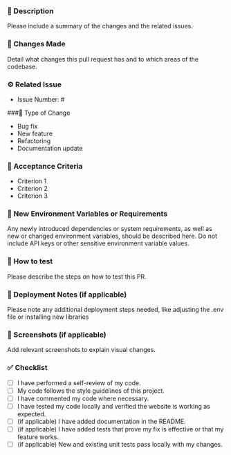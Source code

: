 ### 📝 Description

Please include a summary of the changes and the related issues.

### 🔂 Changes Made

Detail what changes this pull request has and to which areas of the codebase.

### ⚙️ Related Issue

- Issue Number: #

###🍏 Type of Change

- Bug fix
- New feature
- Refactoring
- Documentation update

### 🎁 Acceptance Criteria

- Criterion 1
- Criterion 2
- Criterion 3

### 🧰 New Environment Variables or Requirements

Any newly introduced dependencies or system requirements, as well as new or changed environment variables, should be described here. Do not include API keys or other sensitive environment variable values.

### 🧪 How to test

Please describe the steps on how to test this PR.

### 🚀 Deployment Notes (if applicable)

Please note any additional deployment steps needed, like adjusting the .env file or installing new libraries

### 📸 Screenshots (if applicable)

Add relevant screenshots to explain visual changes.

### ✅ Checklist

- [ ] I have performed a self-review of my code.
- [ ] My code follows the style guidelines of this project.
- [ ] I have commented my code where necessary.
- [ ] I have tested my code locally and verified the website is working as expected.
- [ ] (if applicable) I have added documentation in the README.
- [ ] (if applicable) I have added tests that prove my fix is effective or that my feature works.
- [ ] (if applicable) New and existing unit tests pass locally with my changes.
